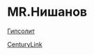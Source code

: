 # MR.Нишанов
[Гипсолит](https://qwerty1070.github.io/Projekt/src/)


[CenturyLink](https://qwerty1070.github.io/src/)



